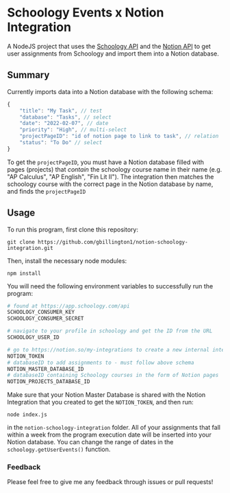 # Schoology Events x Notion Integration
A NodeJS project that uses the [Schoology API](https://developers.schoology.com/api) and the [Notion API](https://developers.notion.com/) to get user assignments from Schoology and import them into a Notion database.

## Summary
Currently imports data into a Notion database with the following schema: 
```js
{
    "title": "My Task", // test
    "database": "Tasks", // select
    "date": "2022-02-07", // date
    "priority": "High", // multi-select
    "projectPageID": "id of notion page to link to task", // relation
    "status": "To Do" // select
}
```

To get the `projectPageID`, you must have a Notion database filled with pages (projects) that *contain* the schoology course name in their name (e.g. "AP Calculus", "AP English", "Fin Lit II"). The integration then matches the schoology course with the correct page in the Notion database by name, and finds the `projectPageID`  

## Usage
To run this program, first clone this repository:
```
git clone https://github.com/gbillington1/notion-schoology-integration.git
```
Then, install the necessary node modules:
```
npm install
```
You will need the following environment variables to successfully run the program:
```py
# found at https://app.schoology.com/api
SCHOOLOGY_CONSUMER_KEY
SCHOOLOGY_CONSUMER_SECRET

# navigate to your profile in schoology and get the ID from the URL
SCHOOLOGY_USER_ID 

# go to https://notion.so/my-integrations to create a new internal integration and get the token
NOTION_TOKEN 
# databaseID to add assignments to - must follow above schema
NOTION_MASTER_DATABASE_ID 
# databaseID containing Schoology courses in the form of Notion pages
NOTION_PROJECTS_DATABASE_ID 
```
Make sure that your Notion Master Database is shared with the Notion Integration that you created to get the `NOTION_TOKEN`, and then run:
```
node index.js
```
in the `notion-schoology-integration` folder. All of your assignments that fall within a week from the program execution date will be inserted into your Notion database. You can change the range of dates in the `schoology.getUserEvents()` function.

### Feedback
Please feel free to give me any feedback through issues or pull requests!